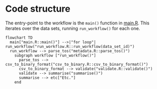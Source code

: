 # Code structure

The entry-point to the workflow is the `main()` function in [main.R](./main.R). This iterates over the data sets, running `run_workflow()` for each one.

```mermaid
flowchart TD
  main["main.R::main()"] -->|"for loop"| run_workflow("run_workflow.R::run_workflow(data_set_id)")
  run_workflow --> parse_tos("metadata.R::parse_tos()")
    subgraph workflow ["run_workflow()"]
      parse_tos --> csv_to_binary_format("csv_to_binary.R::csv_to_binary_format()")
      csv_to_binary_format --> validate("validate.R::validate()")
      validate --> summarise("summarise()")
      summarise --> etc["Etc."]
    end
```
